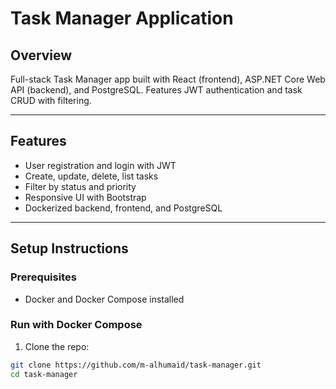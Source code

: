 # Task Manager Application

## Overview

Full-stack Task Manager app built with React (frontend), ASP.NET Core Web API (backend), and PostgreSQL. Features JWT authentication and task CRUD with filtering.

---

## Features

- User registration and login with JWT
- Create, update, delete, list tasks
- Filter by status and priority
- Responsive UI with Bootstrap
- Dockerized backend, frontend, and PostgreSQL

---

## Setup Instructions

### Prerequisites

- Docker and Docker Compose installed

### Run with Docker Compose

1. Clone the repo:

```bash
git clone https://github.com/m-alhumaid/task-manager.git
cd task-manager
```
